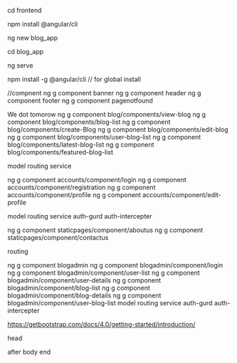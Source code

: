cd frontend

npm install @angular/cli

ng new blog_app

cd blog_app

ng serve

npm install -g @angular/cli // for global install

//compnent
ng g component banner
ng g component header
ng g component footer
ng g component pagenotfound

We dot tomorow
ng g component blog/components/view-blog
ng g component blog/components/blog-list
ng g component blog/components/create-Blog
ng g component blog/components/edit-blog
ng g component blog/components/user-blog-list
ng g component blog/components/latest-blog-list
ng g component blog/components/featured-blog-list

model
routing
service

ng g component accounts/component/login
ng g component accounts/component/registration
ng g component accounts/component/profile
ng g component accounts/component/edit-profile

model
routing
service
auth-gurd
auth-intercepter

ng g component staticpages/component/aboutus
ng g component staticpages/component/contactus

routing

ng g component blogadmin
ng g component blogadmin/component/login
ng g component blogadmin/component/user-list
ng g component blogadmin/component/user-details
ng g component blogadmin/component/blog-list
ng g component blogadmin/component/blog-details
ng g component blogadmin/component/user-blog-list
model
routing
service
auth-gurd
auth-intercepter

https://getbootstrap.com/docs/4.0/getting-started/introduction/

head

<link rel="stylesheet" href="https://cdn.jsdelivr.net/npm/bootstrap@4.0.0/dist/css/bootstrap.min.css" integrity="sha384-Gn5384xqQ1aoWXA+058RXPxPg6fy4IWvTNh0E263XmFcJlSAwiGgFAW/dAiS6JXm" crossorigin="anonymous">

after body end

<script src="https://code.jquery.com/jquery-3.2.1.slim.min.js" integrity="sha384-KJ3o2DKtIkvYIK3UENzmM7KCkRr/rE9/Qpg6aAZGJwFDMVNA/GpGFF93hXpG5KkN" crossorigin="anonymous"></script>
<script src="https://cdn.jsdelivr.net/npm/popper.js@1.12.9/dist/umd/popper.min.js" integrity="sha384-ApNbgh9B+Y1QKtv3Rn7W3mgPxhU9K/ScQsAP7hUibX39j7fakFPskvXusvfa0b4Q" crossorigin="anonymous"></script>
<script src="https://cdn.jsdelivr.net/npm/bootstrap@4.0.0/dist/js/bootstrap.min.js" integrity="sha384-JZR6Spejh4U02d8jOt6vLEHfe/JQGiRRSQQxSfFWpi1MquVdAyjUar5+76PVCmYl" crossorigin="anonymous"></script>
